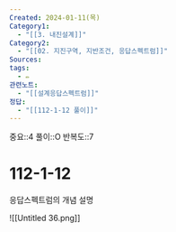 ```yaml
---
Created: 2024-01-11(목)
Category1:
  - "[[3. 내진설계]]"
Category2:
  - "[[02. 지진구역, 지반조건, 응답스펙트럼]]"
Sources: 
tags:
  - ✏️
관련노트:
  - "[[설계응답스펙트럼]]"
정답:
  - "[[112-1-12 풀이]]"
---
```

중요::4
풀이::O
반복도::7

# 112-1-12

응답스펙트럼의 개념 설명


![[Untitled 36.png]]